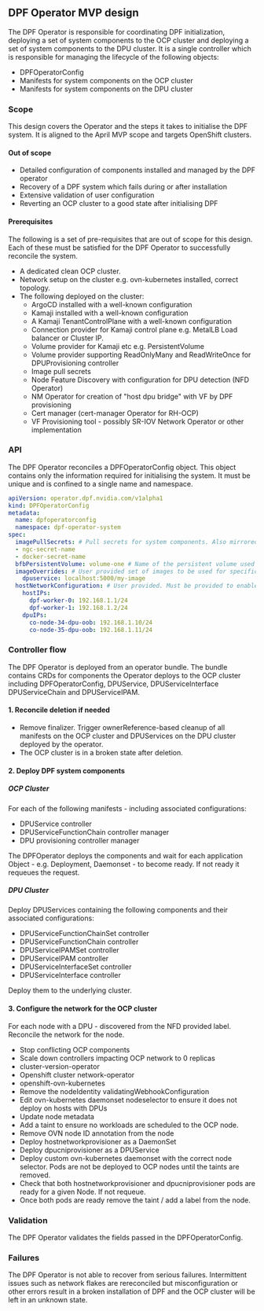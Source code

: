 DPF Operator MVP design
-----------------------

The DPF Operator is responsible for coordinating DPF initialization, deploying a set of system components to the OCP cluster and deploying a set of system components to the DPU cluster. It is a single controller which is responsible for managing the lifecycle of the following objects:

* DPFOperatorConfig
* Manifests for system components on the OCP cluster
* Manifests for system components on the DPU cluster

### Scope

This design covers the Operator and the steps it takes to initialise the DPF system. It is aligned to the April MVP scope and targets OpenShift clusters.

#### Out of scope

* Detailed configuration of components installed and managed by the DPF operator
* Recovery of a DPF system which fails during or after installation
* Extensive validation of user configuration
* Reverting an OCP cluster to a good state after initialising DPF

#### Prerequisites

The following is a set of pre-requisites that are out of scope for this design. Each of these must be satisfied for the DPF Operator to successfully reconcile the system.

* A dedicated clean OCP cluster.
* Network setup on the cluster e.g. ovn-kubernetes installed, correct topology.
* The following deployed on the cluster:
  * ArgoCD installed with a well-known configuration
  * Kamaji installed with a well-known configuration
  * A Kamaji TenantControlPlane with a well-known configuration
  * Connection provider for Kamaji control plane e.g. MetalLB Load balancer or Cluster IP.
  * Volume provider for Kamaji etc e.g. PersistentVolume
  * Volume provider supporting ReadOnlyMany and ReadWriteOnce for DPUProvisioning controller
  * Image pull secrets
  * Node Feature Discovery with configuration for DPU detection (NFD Operator)
  * NM Operator for creation of "host dpu bridge" with VF by DPF provisioning
  * Cert manager (cert-manager Operator for RH-OCP)
  * VF Provisioning tool - possibly SR-IOV Network Operator or other implementation

### API

The DPF Operator reconciles a DPFOperatorConfig object. This object contains only the information required for initialising the system. It must be unique and is confined to a single name and namespace.
```yaml
apiVersion: operator.dpf.nvidia.com/v1alpha1
kind: DPFOperatorConfig
metadata:
  name: dpfoperatorconfig
  namespace: dpf-operator-system
spec:
  imagePullSecrets: # Pull secrets for system components. Also mirrored to the DPUCluster.
  - ngc-secret-name
  - docker-secret-name
  bfbPersistentVolume: volume-one # Name of the persistent volume used by the DPU Provisioning controller.
  imageOverrides: # User provided set of images to be used for specific components.
    dpuservice: localhost:5000/my-image
  hostNetworkConfiguration: # User provided. Must be provided to enable ovn-kubernetes setup. Two IPs required per Kubernetes node.
    hostIPs:
      dpf-worker-0: 192.168.1.1/24 
      dpf-worker-1: 192.168.1.2/24
    dpuIPs:
      co-node-34-dpu-oob: 192.168.1.10/24
      co-node-35-dpu-oob: 192.168.1.11/24
```

### Controller flow

The DPF Operator is deployed from an operator bundle. The bundle contains CRDs for components the Operator deploys to the OCP cluster including DPFOperatorConfig, DPUService, DPUServiceInterface DPUServiceChain and DPUServiceIPAM.

#### 1. Reconcile deletion if needed

* Remove finalizer. Trigger ownerReference-based cleanup of all manifests on the OCP cluster and DPUServices on the DPU cluster deployed by the operator.
* The OCP cluster is in a broken state after deletion.

#### 2. Deploy DPF system components

##### OCP Cluster

For each of the following manifests - including associated configurations:

* DPUService controller
* DPUServiceFunctionChain controller manager
* DPU provisioning controller manager

The DPFOperator deploys the components and wait for each application Object - e.g. Deployment, Daemonset - to become ready. If not ready it requeues the request.

##### DPU Cluster

Deploy DPUServices containing the following components and their associated configurations:

* DPUServiceFunctionChainSet controller
* DPUServiceFunctionChain controller
* DPUServiceIPAMSet controller
* DPUServiceIPAM controller
* DPUServiceInterfaceSet controller
* DPUServiceInterface controller

Deploy them to the underlying cluster.

#### 3. Configure the network for the OCP cluster

For each node with a DPU - discovered from the NFD provided label. Reconcile the network for the node.

* Stop conflicting OCP components
* Scale down controllers impacting OCP network to 0 replicas
* cluster-version-operator
* Openshift cluster network-operator
* openshift-ovn-kubernetes
* Remove the nodeIdentity validatingWebhookConfiguration
* Edit ovn-kubernetes daemonset nodeselector to ensure it does not deploy on hosts with DPUs
* Update node metadata
* Add a taint to ensure no workloads are scheduled to the OCP node.
* Remove OVN node ID annotation from the node
* Deploy hostnetworkprovisioner as a DaemonSet
* Deploy dpucniprovisioner as a DPUService
* Deploy custom ovn-kubernetes daemonset with the correct node selector. Pods are not be deployed to OCP nodes until the taints are removed.
* Check that both hostnetworkprovisioner and dpucniprovisioner pods are ready for a given Node. If not requeue.
* Once both pods are ready remove the taint / add a label from the node.


### Validation

The DPF Operator validates the fields passed in the DPFOperatorConfig.

### Failures

The DPF Operator is not able to recover from serious failures. Intermittent issues such as network flakes are rereconciled but misconfiguration or other errors result in a broken installation of DPF and the OCP cluster will be left in an unknown state.

